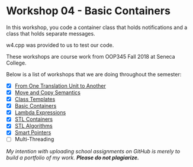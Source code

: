 # Workshop 04 - Basic Containers

In this workshop, you code a container class that holds notifications and a class that holds separate messages.

w4.cpp was provided to us to test our code.

These workshops are course work from OOP345 Fall 2018 at Seneca College. 

Below is a list of workshops that we are doing throughout the semester:
- [x] [From One Translation Unit to Another](https://github.com/Tibbs39/OOP345-workshop1)
- [x] [Move and Copy Semantics](https://github.com/Tibbs39/OOP345-workshop2)
- [x] [Class Templates](https://github.com/Tibbs39/OOP345-workshop3)
- [x] [Basic Containers](https://github.com/Tibbs39/OOP345-workshop4)
- [x] [Lambda Expressions](https://github.com/Tibbs39/OOP345-workshop5)
- [x] [STL Containers](https://github.com/Tibbs39/OOP345-workshop6)
- [x] [STL Algorithms](https://github.com/Tibbs39/OOP345-workshop7)
- [x] [Smart Pointers](https://github.com/Tibbs39/OOP345-workshop8)
- [ ] Multi-Threading

*My intention with uploading school assignments on GitHub is merely to build a portfolio of my work.* **_Please do not plagiarize._**
